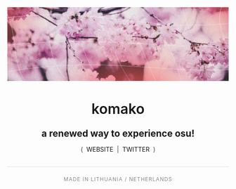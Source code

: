 <div align="center">
  <img src="https://github.com/osukomako/.github/blob/main/komakoBanner.png?raw=true" alt="komako" style="filter: brightness(97%);" />
</div>

<div style="line-height: 1; margin-top: 15px;">
<h1 align="center" style="font-weight: 600; font-size: 32px; font-family: -apple-system, BlinkMacSystemFont, 'Segoe UI', Helvetica, Arial, sans-serif;">komako</h1>

<h2 align="center"font-size: 20px;  font-weight: 600; font-family: -apple-system, BlinkMacSystemFont, 'Segoe UI', Helvetica, Arial, sans-serif;">a renewed way to experience osu!</h2>
</div>

<div align="center" style="color: #444444; font-family: -apple-system, BlinkMacSystemFont, 'Segoe UI', Helvetica, Arial, sans-serif;">
  &nbsp;(&nbsp; <a href="https://komako.pw" style="text-decoration: none;">WEBSITE</a> &nbsp;|&nbsp; 
  <a href="https://twitter.com/lionzosu" style="text-decoration: none;">TWITTER</a> &nbsp;)&nbsp;
</div>

<br>

<hr style="border: none; height: 1px; background-color: #DDDDDD;">

<div align="center">
  <sub style="color: #888888; letter-spacing: 0.1em;">MADE IN LITHUANIA / NETHERLANDS</sub>
</div>